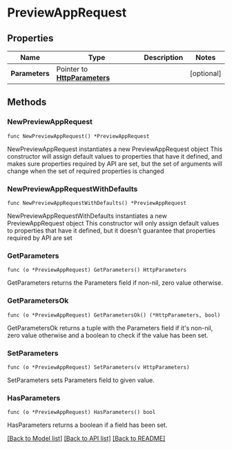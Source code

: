 # PreviewAppRequest

## Properties

Name | Type | Description | Notes
------------ | ------------- | ------------- | -------------
**Parameters** | Pointer to [**HttpParameters**](HttpParameters.md) |  | [optional] 

## Methods

### NewPreviewAppRequest

`func NewPreviewAppRequest() *PreviewAppRequest`

NewPreviewAppRequest instantiates a new PreviewAppRequest object
This constructor will assign default values to properties that have it defined,
and makes sure properties required by API are set, but the set of arguments
will change when the set of required properties is changed

### NewPreviewAppRequestWithDefaults

`func NewPreviewAppRequestWithDefaults() *PreviewAppRequest`

NewPreviewAppRequestWithDefaults instantiates a new PreviewAppRequest object
This constructor will only assign default values to properties that have it defined,
but it doesn't guarantee that properties required by API are set

### GetParameters

`func (o *PreviewAppRequest) GetParameters() HttpParameters`

GetParameters returns the Parameters field if non-nil, zero value otherwise.

### GetParametersOk

`func (o *PreviewAppRequest) GetParametersOk() (*HttpParameters, bool)`

GetParametersOk returns a tuple with the Parameters field if it's non-nil, zero value otherwise
and a boolean to check if the value has been set.

### SetParameters

`func (o *PreviewAppRequest) SetParameters(v HttpParameters)`

SetParameters sets Parameters field to given value.

### HasParameters

`func (o *PreviewAppRequest) HasParameters() bool`

HasParameters returns a boolean if a field has been set.


[[Back to Model list]](../README.md#documentation-for-models) [[Back to API list]](../README.md#documentation-for-api-endpoints) [[Back to README]](../README.md)


